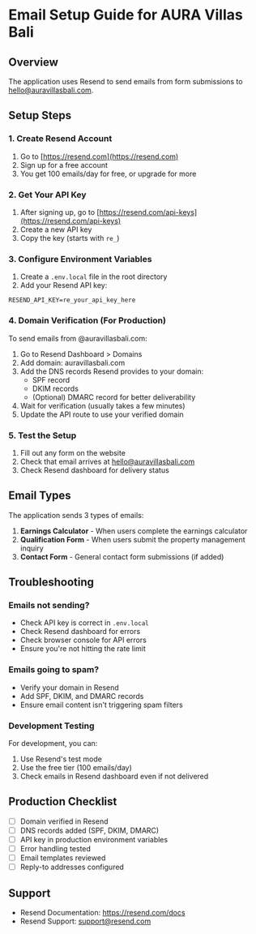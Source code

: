 # Email Setup Guide for AURA Villas Bali

## Overview
The application uses Resend to send emails from form submissions to hello@auravillasbali.com.

## Setup Steps

### 1. Create Resend Account
1. Go to [https://resend.com](https://resend.com)
2. Sign up for a free account
3. You get 100 emails/day for free, or upgrade for more

### 2. Get Your API Key
1. After signing up, go to [https://resend.com/api-keys](https://resend.com/api-keys)
2. Create a new API key
3. Copy the key (starts with `re_`)

### 3. Configure Environment Variables
1. Create a `.env.local` file in the root directory
2. Add your Resend API key:
```
RESEND_API_KEY=re_your_api_key_here
```

### 4. Domain Verification (For Production)
To send emails from @auravillasbali.com:

1. Go to Resend Dashboard > Domains
2. Add domain: auravillasbali.com
3. Add the DNS records Resend provides to your domain:
   - SPF record
   - DKIM records
   - (Optional) DMARC record for better deliverability
4. Wait for verification (usually takes a few minutes)
5. Update the API route to use your verified domain

### 5. Test the Setup
1. Fill out any form on the website
2. Check that email arrives at hello@auravillasbali.com
3. Check Resend dashboard for delivery status

## Email Types

The application sends 3 types of emails:

1. **Earnings Calculator** - When users complete the earnings calculator
2. **Qualification Form** - When users submit the property management inquiry
3. **Contact Form** - General contact form submissions (if added)

## Troubleshooting

### Emails not sending?
- Check API key is correct in `.env.local`
- Check Resend dashboard for errors
- Check browser console for API errors
- Ensure you're not hitting the rate limit

### Emails going to spam?
- Verify your domain in Resend
- Add SPF, DKIM, and DMARC records
- Ensure email content isn't triggering spam filters

### Development Testing
For development, you can:
1. Use Resend's test mode
2. Use the free tier (100 emails/day)
3. Check emails in Resend dashboard even if not delivered

## Production Checklist
- [ ] Domain verified in Resend
- [ ] DNS records added (SPF, DKIM, DMARC)
- [ ] API key in production environment variables
- [ ] Error handling tested
- [ ] Email templates reviewed
- [ ] Reply-to addresses configured

## Support
- Resend Documentation: https://resend.com/docs
- Resend Support: support@resend.com